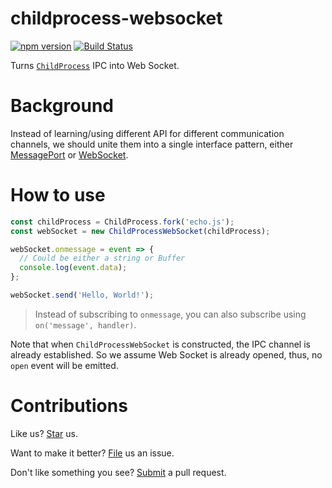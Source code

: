 # childprocess-websocket

[![npm version](https://badge.fury.io/js/childprocess-websocket.svg)](https://badge.fury.io/js/childprocess-websocket) [![Build Status](https://travis-ci.org/compulim/childprocess-websocket.svg?branch=master)](https://travis-ci.org/compulim/childprocess-websocket)

Turns [`ChildProcess`](https://nodejs.org/api/child_process.html) IPC into Web Socket.

# Background

Instead of learning/using different API for different communication channels, we should unite them into a single interface pattern, either [MessagePort](https://developer.mozilla.org/en-US/docs/Web/API/MessagePort) or [WebSocket](https://developer.mozilla.org/en-US/docs/Web/API/WebSocket).

# How to use

```js
const childProcess = ChildProcess.fork('echo.js');
const webSocket = new ChildProcessWebSocket(childProcess);

webSocket.onmessage = event => {
  // Could be either a string or Buffer
  console.log(event.data);
};

webSocket.send('Hello, World!');
```

> Instead of subscribing to `onmessage`, you can also subscribe using `on('message', handler)`.

Note that when `ChildProcessWebSocket` is constructed, the IPC channel is already established. So we assume Web Socket is already opened, thus, no `open` event will be emitted.

# Contributions

Like us? [Star](https://github.com/compulim/childprocess-websocket/stargazers) us.

Want to make it better? [File](https://github.com/compulim/childprocess-websocket/issues) us an issue.

Don't like something you see? [Submit](https://github.com/compulim/childprocess-websocket/pulls) a pull request.
